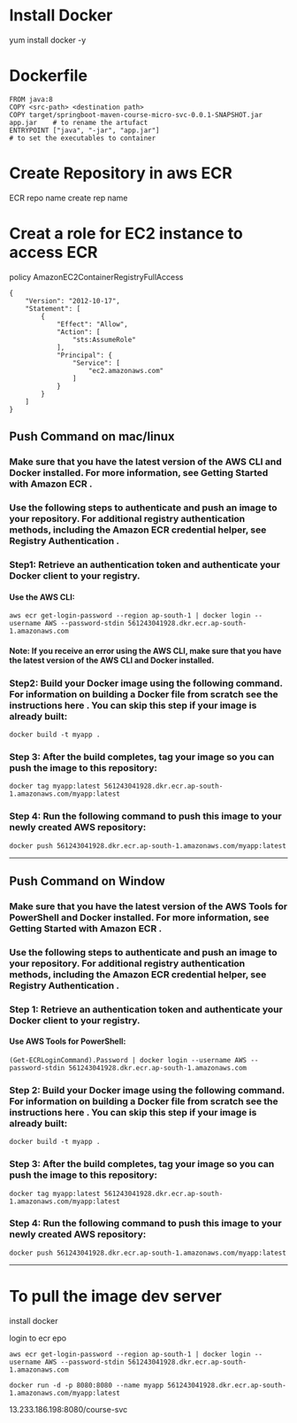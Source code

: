 # Install Docker
yum install docker -y

# Dockerfile
```
FROM java:8
COPY <src-path> <destination path>
COPY target/springboot-maven-course-micro-svc-0.0.1-SNAPSHOT.jar app.jar    # to rename the artufact
ENTRYPOINT ["java", "-jar", "app.jar"]                                      # to set the executables to container
```

# Create Repository in aws ECR 
ECR
repo name
create rep name

# Creat a role for EC2 instance to access ECR

policy
AmazonEC2ContainerRegistryFullAccess
```
{
    "Version": "2012-10-17",
    "Statement": [
        {
            "Effect": "Allow",
            "Action": [
                "sts:AssumeRole"
            ],
            "Principal": {
                "Service": [
                    "ec2.amazonaws.com"
                ]
            }
        }
    ]
}
```

## Push Command on mac/linux

### Make sure that you have the latest version of the AWS CLI and Docker installed. For more information, see Getting Started with Amazon ECR .

### Use the following steps to authenticate and push an image to your repository. For additional registry authentication methods, including the Amazon ECR credential helper, see Registry Authentication .

### Step1: Retrieve an authentication token and authenticate your Docker client to your registry.
#### Use the AWS CLI:
```
aws ecr get-login-password --region ap-south-1 | docker login --username AWS --password-stdin 561243041928.dkr.ecr.ap-south-1.amazonaws.com
```

#### Note: If you receive an error using the AWS CLI, make sure that you have the latest version of the AWS CLI and Docker installed.

### Step2: Build your Docker image using the following command. For information on building a Docker file from scratch see the instructions here . You can skip this step if your image is already built:
```
docker build -t myapp .
```

### Step 3: After the build completes, tag your image so you can push the image to this repository:
```
docker tag myapp:latest 561243041928.dkr.ecr.ap-south-1.amazonaws.com/myapp:latest
```
### Step 4: Run the following command to push this image to your newly created AWS repository:
```
docker push 561243041928.dkr.ecr.ap-south-1.amazonaws.com/myapp:latest
```
******************************************************************************
## Push Command on Window

### Make sure that you have the latest version of the AWS Tools for PowerShell and Docker installed. For more information, see Getting Started with Amazon ECR .

### Use the following steps to authenticate and push an image to your repository. For additional registry authentication methods, including the Amazon ECR credential helper, see Registry Authentication .

### Step 1: Retrieve an authentication token and authenticate your Docker client to your registry.

#### Use AWS Tools for PowerShell:
```
(Get-ECRLoginCommand).Password | docker login --username AWS --password-stdin 561243041928.dkr.ecr.ap-south-1.amazonaws.com
```
### Step 2: Build your Docker image using the following command. For information on building a Docker file from scratch see the instructions here . You can skip this step if your image is already built:
```
docker build -t myapp .
```
### Step 3: After the build completes, tag your image so you can push the image to this repository:
```
docker tag myapp:latest 561243041928.dkr.ecr.ap-south-1.amazonaws.com/myapp:latest
```
### Step 4: Run the following command to push this image to your newly created AWS repository:
```
docker push 561243041928.dkr.ecr.ap-south-1.amazonaws.com/myapp:latest
```
***************************************************************
# To pull the image dev server

install docker


login to ecr epo
```
aws ecr get-login-password --region ap-south-1 | docker login --username AWS --password-stdin 561243041928.dkr.ecr.ap-south-1.amazonaws.com
```
```
docker run -d -p 8080:8080 --name myapp 561243041928.dkr.ecr.ap-south-1.amazonaws.com/myapp:latest
```

13.233.186.198:8080/course-svc